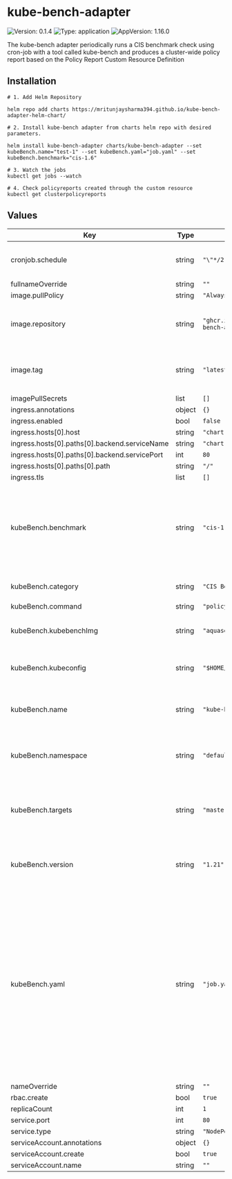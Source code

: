 # kube-bench-adapter

![Version: 0.1.4](https://img.shields.io/badge/Version-0.1.4-informational?style=flat-square) ![Type: application](https://img.shields.io/badge/Type-application-informational?style=flat-square) ![AppVersion: 1.16.0](https://img.shields.io/badge/AppVersion-1.16.0-informational?style=flat-square)

The kube-bench adapter periodically runs a CIS benchmark check using cron-job with a tool called kube-bench and produces a cluster-wide policy report based on the Policy Report Custom Resource Definition

## Installation

```
# 1. Add Helm Repository

helm repo add charts https://mritunjaysharma394.github.io/kube-bench-adapter-helm-chart/

# 2. Install kube-bench adapter from charts helm repo with desired parameters.

helm install kube-bench-adapter charts/kube-bench-adapter --set kubeBench.name="test-1" --set kubeBench.yaml="job.yaml" --set kubeBench.benchmark="cis-1.6"

# 3. Watch the jobs
kubectl get jobs --watch

# 4. Check policyreports created through the custom resource
kubectl get clusterpolicyreports
```
## Values

| Key | Type | Default | Description |
|-----|------|---------|-------------|
| cronjob.schedule | string | `"\"*/2 * * * *\""` | cronjob schedule, default is 2 mins. |
| fullnameOverride | string | `""` |  |
| image.pullPolicy | string | `"Always"` |  |
| image.repository | string | `"ghcr.io/nirmata/kube-bench-adapter"` | image repository of kube-bench-adapter |
| image.tag | string | `"latest"` | tag of image repository of kube-bench-adapter |
| imagePullSecrets | list | `[]` |  |
| ingress.annotations | object | `{}` |  |
| ingress.enabled | bool | `false` |  |
| ingress.hosts[0].host | string | `"chart-example.local"` |  |
| ingress.hosts[0].paths[0].backend.serviceName | string | `"chart-example.local"` |  |
| ingress.hosts[0].paths[0].backend.servicePort | int | `80` |  |
| ingress.hosts[0].paths[0].path | string | `"/"` |  |
| ingress.tls | list | `[]` |  |
| kubeBench.benchmark | string | `"cis-1.6"` | specify the benchmark for kube-bench job, allowed values:cis-1.5, cis-1.6, gke-1.0, eks-1.0, ack-1.0 |
| kubeBench.category | string | `"CIS Benchmarks"` | category of the policy report |
| kubeBench.command | string | `"policyreport"` |  |
| kubeBench.kubebenchImg | string | `"aquasec/kube-bench:latest"` | kube-bench image used for the adapter |
| kubeBench.kubeconfig | string | `"$HOME/.kube/config"` | absolute path to the kubeconfig file |
| kubeBench.name | string | `"kube-bench"` | name of kube-bench adapter cluster policy report |
| kubeBench.namespace | string | `"default"` | specifies namespace where kube-bench job will run |
| kubeBench.targets | string | `"master,node,etcd,policies"` | targets for benchmark of kube-bench job, multiple values allowed. |
| kubeBench.version | string | `"1.21"` | specify the Kubernetes version for kube-bench job |
| kubeBench.yaml | string | `"job.yaml"` | name of name of YAML for kube-bench job, allowed values: job.yaml, job-master.yaml, job-node.yaml, job-ack.yaml, job-aks.yaml, job-eks-asff.yaml, job-eks.yaml, job-gke.yaml, job-iks.yaml |
| nameOverride | string | `""` |  |
| rbac.create | bool | `true` |  |
| replicaCount | int | `1` |  |
| service.port | int | `80` |  |
| service.type | string | `"NodePort"` |  |
| serviceAccount.annotations | object | `{}` |  |
| serviceAccount.create | bool | `true` |  |
| serviceAccount.name | string | `""` |  |

